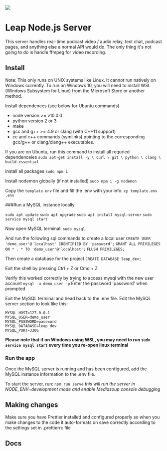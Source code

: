 ![](https://avatars.githubusercontent.com/u/79720158?s=200&v=4)

# Leap Node.js Server

This server handles real-time podcast video / audio relay, text chat, podcast pages, and anything else a normal API would do. The only thing it's not going to do is handle ffmpeg for video recording.

## Install

Note: This only runs on UNIX systems like Linux. It cannot run natively on Windows currently. To run on Windows 10, you will need to install WSL (Windows Subsystem for Linux) from the Microsoft Store or another method.

Install dependences (see below for Ubuntu commands)

- node version >= v10.0.0
- python version 2 or 3
- make
- gcc and g++ >= 4.9 or clang (with C++11 support)
- cc and c++ commands (symlinks) pointing to the corresponding gcc/g++ or clang/clang++ executables.

If you are on Ubuntu, run this command to install all requried dependenceies
`sudo apt-get install -y \ curl \ git \ python \ clang \ build-essential`

Install all packages
`sudo npm i`

Install nodemon globally (if not installed)
`sudo npm i -g nodemon`

Copy the `template.env` file and fill the .env with your info:
`cp template.env .env`

###Run a MySQL instance locally

`sudo apt update`
`sudo apt upgrade`
`sudo apt install mysql-server`
`sudo service mysql start`

Now open MySQL terminal:
`sudo mysql`

And run the following sql commands to create a local user
`CREATE USER 'demo_user'@'localhost' IDENTIFIED BY 'password';`
`GRANT ALL PRIVILEGES ON * . * TO 'demo_user'@'localhost';`
`FLUSH PRIVILEGES;`

Then create a database for the project
`CREATE DATABASE leap_dev;`

Exit the shell by pressing Ctrl + Z or Cmd + Z

Verify this worked correctly by trying to access mysql with the new user account
`mysql -u demo_user -p`
Enter the password 'password' when prompted

Exit the MySQL terminal and head back to the .env file. Edit the MySQL server section to look like this:

```
MYSQL_HOST=127.0.0.1
MYSQL_USER=demo_user
MYSQL_PASSWORD=password
MYSQL_DATABASE=leap_dev
MYSQL_PORT=3306
```

**Please note that if on Windows using WSL, you may need to run `sudo service mysql start` every time you re-open linux terminal**

### Run the app

Once the MySQL server is running and has been configured, add the MySQL instance information to the .env file.

To start the server, run:
`npm run serve`
_this will run the server in NODE_ENV=development mode and enable Mediasoup console debugging_

## Making changes

Make sure you have Prettier installed and configured properly so when you make changes to the code it auto-formats on save correctly according to the settings set in .prettierrc file

## Docs
